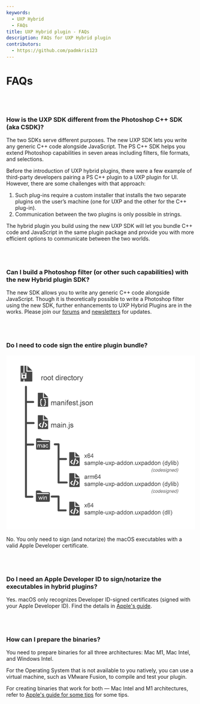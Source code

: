 ```yaml
---
keywords:
  - UXP Hybrid
  - FAQs
title: UXP Hybrid plugin - FAQs
description: FAQs for UXP Hybrid plugin
contributors:
  - https://github.com/padmkris123
---
```


# FAQs

<br></br>

### How is the UXP SDK different from the Photoshop C++ SDK (aka CSDK)?

The two SDKs serve different purposes. The new UXP SDK lets you write any generic C++ code alongside JavaScript. The PS C++ SDK helps you extend Photoshop capabilities in seven areas including filters, file formats, and selections.

Before the introduction of UXP hybrid plugins, there were a few example of third-party developers pairing a PS C++ plugin to a UXP plugin for UI. However, there are some challenges with that approach:

1. Such plug-ins require a custom installer that installs the two separate plugins on the user’s machine (one for UXP and the other for the C++ plug-in).
2. Communication between the two plugins is only possible in strings.

The hybrid plugin you build using the new UXP SDK will let you bundle C++ code and JavaScript in the same plugin package and provide you with more efficient options to communicate between the two worlds.

<br></br>

### Can I build a Photoshop filter (or other such capabilities) with the new Hybrid plugin SDK?

The new SDK allows you to write any generic C++ code alongside JavaScript. Though it is theoretically possible to write a Photoshop filter using the new SDK, further enhancements to UXP Hybrid Plugins are in the works. Please join our [forums](https://forums.creativeclouddeveloper.com/) and [newsletters](https://www.adobe.com/subscription/ccdevnewsletter.html) for updates.

<br></br>

### Do I need to code sign the entire plugin bundle?

![Folder Structure](./folder-structure.png "Folder structure")

No. You only need to sign (and notarize) the macOS executables with a valid Apple Developer certificate.

<br></br>

### Do I need an Apple Developer ID to sign/notarize the executables in hybrid plugins?

Yes. macOS only recognizes Developer ID-signed certificates (signed with your Apple Developer ID). Find the details in [Apple's guide](https://support.apple.com/guide/security/app-code-signing-process-sec3ad8e6e53/web).

<br></br>

### How can I prepare the binaries?

You need to prepare binaries for all three architectures: Mac M1, Mac Intel, and Windows Intel.

For the Operating System that is not available to you natively, you can use a virtual machine, such as VMware Fusion, to compile and test your plugin.

For creating binaries that work for both — Mac Intel and M1 architectures, refer to [Apple's guide for some tips](https://developer.apple.com/documentation/apple-silicon/building-a-universal-macos-binary) for some tips.